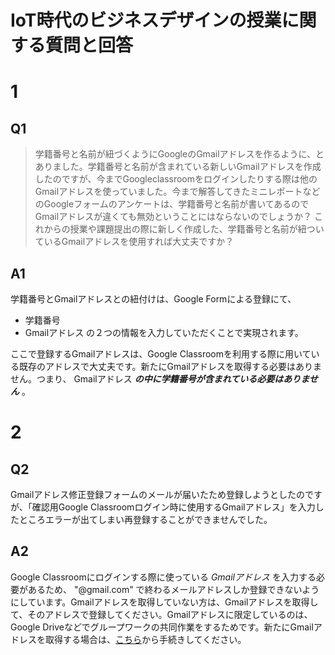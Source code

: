 # IoT時代のビジネスデザインの授業に関する質問と回答

# 1
## Q1
> 学籍番号と名前が紐づくようにGoogleのGmailアドレスを作るように、とありました。学籍番号と名前が含まれている新しいGmailアドレスを作成したのですが、今までGoogleclassroomをログインしたりする際は他のGmailアドレスを使っていました。今まで解答してきたミニレポートなどのGoogleフォームのアンケートは、学籍番号と名前が書いてあるのでGmailアドレスが違くても無効ということにはならないのでしょうか？
これからの授業や課題提出の際に新しく作成した、学籍番号と名前が紐ついているGmailアドレスを使用すれば大丈夫ですか？

## A1
学籍番号とGmailアドレスとの紐付けは、Google Formによる登録にて、
- 学籍番号
- Gmailアドレス
の２つの情報を入力していただくことで実現されます。

ここで登録するGmailアドレスは、Google Classroomを利用する際に用いている既存のアドレスで大丈夫です。新たにGmailアドレスを取得する必要はありません。つまり、
Gmailアドレス *__の中に学籍番号が含まれている必要はありません__* 。

# 2
## Q2
Gmailアドレス修正登録フォームのメールが届いたため登録しようとしたのですが、「確認用Google Classroomログイン時に使用するGmailアドレス」を入力したところエラーが出てしまい再登録することができませんでした。

## A2
Google Classroomにログインする際に使っている *Gmailアドレス* を入力する必要があるため、 "@gmail.com" で終わるメールアドレスしか登録できないようにしています。Gmailアドレスを取得していない方は、Gmailアドレスを取得して、そのアドレスで登録してください。Gmailアドレスに限定しているのは、Google Driveなどでグループワークの共同作業をするためです。新たにGmailアドレスを取得する場合は、[こちら](https://accounts.google.com/signup/v2/webcreateaccount?flowName=GlifWebSignIn&flowEntry=SignUp)から手続きしてください。

